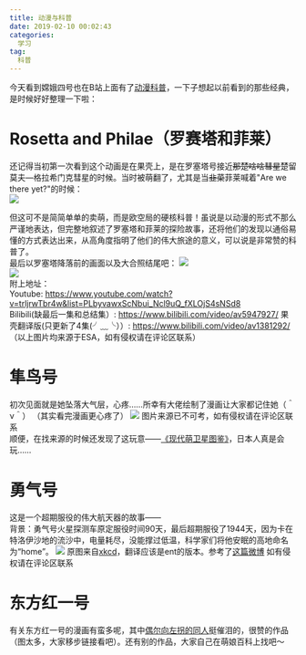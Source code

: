 ```yaml
---
title: 动漫与科普
date: 2019-02-10 00:02:43
categories:
  学习
tag: 
  科普
---
```


今天看到嫦娥四号也在B站上面有了[动漫科普](https://www.bilibili.com/video/av39801887?t=49)，一下子想起以前看到的那些经典，是时候好好整理一下啦：  

# Rosetta and Philae（罗赛塔和菲莱）
还记得当初第一次看到这个动画是在果壳上，是在罗塞塔号接近<del>那楚啥啥彗星</del>楚留莫夫—格拉希门克彗星的时候。当时被萌翻了，尤其是当<del>韭菜</del>菲莱喊着"Are we there yet?"的时候：  
![](https://ws4.sinaimg.cn/large/006tNc79gy1g00kmhda7aj31400p04qp.jpg)
<!--more-->
但这可不是简简单单的卖萌，而是欧空局的硬核科普！虽说是以动漫的形式不那么严谨地表达，但完整地叙述了罗塞塔和菲莱的探险故事，还将他们的发现以通俗易懂的方式表达出来，从高角度指明了他们的伟大旅途的意义，可以说是非常赞的科普了。  
最后以罗塞塔降落前的画面以及大合照结尾吧：
![](https://ws2.sinaimg.cn/large/006tNc79ly1g00l1lt186j31400p0x5z.jpg)  
![](https://ws2.sinaimg.cn/large/006tNc79gy1g00kmjtbr1j31400p0e81.jpg)  
附上地址：  
Youtube: <https://www.youtube.com/watch?v=trljrwTbr4w&list=PLbyvawxScNbui_Ncl9uQ_fXLOjS4sNSd8>  
Bilibili(缺最后一集和总结集）: <https://www.bilibili.com/video/av5947927/>
果壳翻译版(只更新了4集(╯﹏╰））: <https://www.bilibili.com/video/av1381292/>  
（以上图片均来源于ESA，如有侵权请在评论区联系）

# 隼鸟号
初次见面就是她坠落大气层，心疼……所幸有大佬绘制了漫画让大家都记住她（＾ν＾） （其实看完漫画更心疼了） 
![](https://ws1.sinaimg.cn/large/006tNc79ly1g00ld3tlagj30dw38wn2v.jpg)
图片来源已不可考，如有侵权请在评论区联系  
顺便，在找来源的时候还发现了这玩意——[《现代萌卫星图鉴》](https://www.books.com.tw/products/0010517339)，日本人真是会玩……  

# 勇气号
这是一个超期服役的伟大航天器的故事——  
背景：勇气号火星探测车原定服役时间90天，最后超期服役了1944天，因为卡在特洛伊沙地的流沙中，电量耗尽，没能撑过低温，科学家们将他安眠的高地命名为“home”。
![](https://ws1.sinaimg.cn/large/006tNc79gy1g00ljiwfn0j30gg0m7jt7.jpg)
原图来自[xkcd](https://xkcd.com/695/)，翻译应该是ent的版本。参考了[这篇微博](https://www.weibo.com/6443590439/GlkmMsdaZ?type=repost#_rnd1549726904122) 如有侵权请在评论区联系  

# 东方红一号
有关东方红一号的漫画有蛮多呢，其中[偶尔向左拐的同人](https://zh.moegirl.org/zh-hans/%E4%B8%9C%E6%96%B9%E7%BA%A2%E4%B8%80%E5%8F%B7#.E5.81.B6.E5.B0.94.E5.90.91.E5.B7.A6.E6.8B.90.E7.9A.84.E5.90.8C.E4.BA.BA)挺催泪的，很赞的作品（图太多，大家移步链接看吧）。还有别的作品，大家自己在萌娘百科上找吧～  